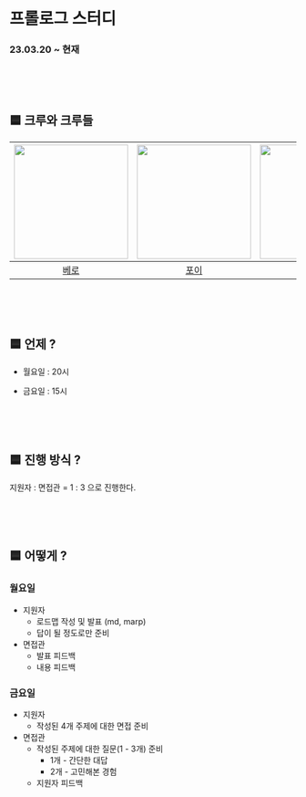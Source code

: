 # 프롤로그 스터디

### 23.03.20 ~ 현재

<br>
<br>
<br>

## 🟦 크루와 크루들

| <img src="https://avatars.githubusercontent.com/u/61370551?v=4" alt="" width=200> | <img src="https://avatars.githubusercontent.com/u/74969077?v=4" alt="" width=200> | <img src="https://avatars.githubusercontent.com/u/106813090?v=4" alt="" width=200> | <img src="https://avatars.githubusercontent.com/u/82203978?v=4" alt="" width=200> |
|:---------------------------------------------------------------------------------:|:----------------------------------------------------------------------------------:|:----------------------------------------------------------------------------------:|:---------------------------------------------------------------------------------:|
|                       [베로](https://github.com/Cyma-s)                       |                       [포이](https://github.com/bjk1649)                       |                         [후추](https://github.com/Combi153)                          |                        [헤나](https://github.com/hyena0608)                         |


<br>
<br>
<br>

## 🟦 언제 ?

- 월요일 : 20시

- 금요일 : 15시

<br>
<br>
<br>

## 🟦 진행 방식 ?

지원자 : 면접관 = 1 : 3 으로 진행한다.

<br>
<br>
<br>

## 🟦 어떻게 ?

### 월요일

- 지원자
    - 로드맵 작성 및 발표 (md, marp)
    - 답이 될 정도로만 준비
- 면접관
    - 발표 피드백
    - 내용 피드백


### 금요일

- 지원자
    - 작성된 4개 주제에 대한 면접 준비
- 면접관
    - 작성된 주제에 대한 질문(1 - 3개) 준비
        - 1개 - 간단한 대답
        - 2개 - 고민해본 경험
    - 지원자 피드백
